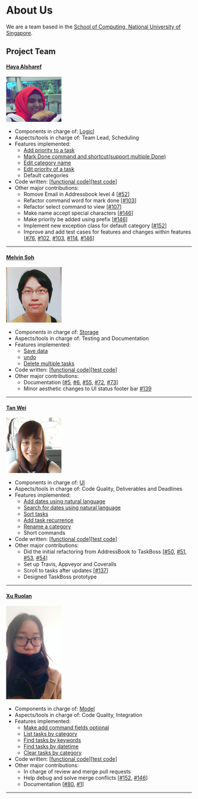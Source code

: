 # About Us

We are a team based in the [School of Computing, National University of Singapore](http://www.comp.nus.edu.sg).

## Project Team

#### [Haya Alsharef](https://github.com/hayaz3)
<img src="images/hayaz3.png" width="150"><br>

* Components in charge of: [Logicl](https://github.com/CS2103JAN2017-W14-B2/main/blob/master/docs/DeveloperGuide.md#33-logic-component)
* Aspects/tools in charge of: Team Lead, Scheduling
* Features implemented:
   * [Add priority to a task](https://github.com/CS2103JAN2017-W14-B2/main/blob/master/docs/UserGuide.md#32-adding-a-task-add)
   * [Mark Done command and shortcut(support multiple Done)](https://github.com/CS2103JAN2017-W14-B2/main/blob/master/docs/UserGuide.md#310-marking-a-task-done--done)
   * [Edit category name](https://github.com/CS2103JAN2017-W14-B2/main/blob/master/docs/UserGuide.md#34-editing-a-task--edit)
   * [Edit priority of a task](https://github.com/CS2103JAN2017-W14-B2/main/blob/master/docs/UserGuide.md#34-editing-a-task--edit)
   * Default categories
* Code written: [[functional code](A0144904H.md)][[test code](A0144904H.md)]
* Other major contributions:
  * Romove Email in Addressbook level 4 [[#52](https://github.com/CS2103JAN2017-W14-B2/main/pull/52)]
  * Refactor command word for mark done [[#103](https://github.com/CS2103JAN2017-W14-B2/main/pull/103)]
  * Refactor select command to view [[#107](https://github.com/CS2103JAN2017-W14-B2/main/pull/107)]
  * Make name accept special characters [[#146](https://github.com/CS2103JAN2017-W14-B2/main/pull/146)]
  * Make priority be added using prefix [[#146](https://github.com/CS2103JAN2017-W14-B2/main/pull/146)]
  * Implement new exception class for default category [[#152](https://github.com/CS2103JAN2017-W14-B2/main/pull/152)]
  * Improve and add test cases for features and changes within features [[#76](https://github.com/CS2103JAN2017-W14-B2/main/pull/76), [#102](https://github.com/CS2103JAN2017-W14-B2/main/pull/102), [#103](https://github.com/CS2103JAN2017-W14-B2/main/pull/103), [#114](https://github.com/CS2103JAN2017-W14-B2/main/pull/114), [#146](https://github.com/CS2103JAN2017-W14-B2/main/pull/146)]

-----

#### [Melvin Soh](https://github.com/InfinityFrost) <br>
<img src="images/infinityfrost.png" width="150"><br>

* Components in charge of: [Storage](https://github.com/CS2103JAN2017-W14-B2/main/blob/master/docs/DeveloperGuide.md#35-storage-component)
* Aspects/tools in charge of: Testing and Documentation
* Features implemented:
   * [Save data](https://github.com/CS2103JAN2017-W14-B2/main/blob/master/docs/UserGuide.md#314-exporting-the-data--save)
   * [undo](https://github.com/CS2103JAN2017-W14-B2/main/blob/master/docs/UserGuide.md#311-undoing-a-command--undo)
   * [Delete multiple tasks ](https://github.com/CS2103JAN2017-W14-B2/main/blob/master/docs/UserGuide.md#36-deleting-a-task--delete)
* Code written: [[functional code](A0138961W.md)][[test code](A0138961W.md)]
* Other major contributions:
  * Documentation  [[#5](https://github.com/CS2103JAN2017-W14-B2/main/pull/5), [#6](https://github.com/CS2103JAN2017-W14-B2/main/pull/6), [#55](https://github.com/CS2103JAN2017-W14-B2/main/pull/55), [#72](https://github.com/CS2103JAN2017-W14-B2/main/pull/72), [#73](https://github.com/CS2103JAN2017-W14-B2/main/pull/73)]
  * Minor aesthetic changes to UI status footer bar [#139](https://github.com/CS2103JAN2017-W14-B2/main/pull/139)

-----

#### [Tan Wei](https://github.com/tanwei0319)
<img src="images/tanwei0319.jpg" width="150"><br>

* Components in charge of: [UI](https://github.com/CS2103JAN2017-W14-B2/main/blob/master/docs/DeveloperGuide.md#32-ui-component)
* Aspects/tools in charge of: Code Quality, Deliverables and Deadlines
* Features implemented:
   * [Add dates using natural language](https://github.com/CS2103JAN2017-W14-B2/main/blob/master/docs/UserGuide.md#32-adding-a-task-add)
   * [Search for dates using natural language](https://github.com/CS2103JAN2017-W14-B2/main/blob/master/docs/UserGuide.md#35-finding-all-tasks-by-keywords-or-by-datetime--find)
   * [Sort tasks](https://github.com/CS2103JAN2017-W14-B2/main/blob/master/docs/UserGuide.md#312-sorting-tasks--sort)
   * [Add task recurrence](https://github.com/CS2103JAN2017-W14-B2/main/blob/master/docs/UserGuide.md#32-adding-a-task-add)
   * [Rename a category](https://github.com/CS2103JAN2017-W14-B2/main/blob/master/docs/UserGuide.md#39-modifying-a-category-name--name)
   * Short commands
* Code written: [[functional code](A0143157J.md)][[test code](A0143157J.md)]
* Other major contributions:
  * Did the initial refactoring from AddressBook to TaskBoss [[#50](https://github.com/CS2103JAN2017-W14-B2/main/pull/50), [#51](https://github.com/CS2103JAN2017-W14-B2/main/pull/51), [#53](https://github.com/CS2103JAN2017-W14-B2/main/pull/53), [#54](https://github.com/CS2103JAN2017-W14-B2/main/pull/54)]
  * Set up Travis, Appveyor and Coveralls
  * Scroll to tasks after updates [[#137](https://github.com/CS2103JAN2017-W14-B2/main/pull/137)]
  * Designed TaskBoss prototype


-----

#### [Xu Ruolan](https://github.com/fiomolv)
<img src="images/fiomolv.jpg" width="150"><br>

* Components in charge of: [Model](https://github.com/CS2103JAN2017-W14-B2/main/blob/master/docs/DeveloperGuide.md#34-model-component)
* Aspects/tools in charge of: Code Quality, Integration
* Features implemented:
   * [Make add command fields optional](https://github.com/CS2103JAN2017-W14-B2/main/blob/master/docs/UserGuide.md#32-adding-a-task-add)
   * [List tasks by category](https://github.com/CS2103JAN2017-W14-B2/main/blob/master/docs/UserGuide.md#33listing-all-tasks--list)
   * [Find tasks by keywords](https://github.com/CS2103JAN2017-W14-B2/main/blob/master/docs/UserGuide.md#35-finding-all-tasks-by-keywords-or-by-datetime--find)
   * [Find tasks by datetime](https://github.com/CS2103JAN2017-W14-B2/main/blob/master/docs/UserGuide.md#35-finding-all-tasks-by-keywords-or-by-datetime--find)
   * [Clear tasks by category](https://github.com/CS2103JAN2017-W14-B2/main/blob/master/docs/UserGuide.md#37-clearing-tasks-by-category--clear)
* Code written: [[functional code](A0147990R.md)][[test code](A0147990R.md)]
* Other major contributions:
  * In charge of review and merge pull requests
  * Help debug and solve merge conflicts [[#152](https://github.com/CS2103JAN2017-W14-B2/main/pull/152), [#146](https://github.com/CS2103JAN2017-W14-B2/main/pull/146)]
  * Documentation [[#80](https://github.com/CS2103JAN2017-W14-B2/main/pull/80), [#1](https://github.com/CS2103JAN2017-W14-B2/main/pull/1)] 

-----


